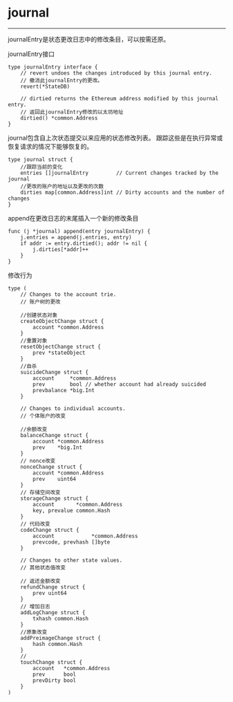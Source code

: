 # journal #

----------

journalEntry是状态更改日志中的修改条目，可以按需还原。

journalEntry接口
	
	type journalEntry interface {
		// revert undoes the changes introduced by this journal entry.
		// 撤消此journalEntry的更改。
		revert(*StateDB)
	
		// dirtied returns the Ethereum address modified by this journal entry.
		// 返回此journalEntry修改的以太坊地址
		dirtied() *common.Address
	}


journal包含自上次状态提交以来应用的状态修改列表。 跟踪这些是在执行异常或恢复请求的情况下能够恢复的。

	type journal struct {
		//跟踪当前的变化
		entries []journalEntry         // Current changes tracked by the journal
		//更改的账户的地址以及更改的次数
		dirties map[common.Address]int // Dirty accounts and the number of changes
	}


append在更改日志的末尾插入一个新的修改条目

	func (j *journal) append(entry journalEntry) {
		j.entries = append(j.entries, entry)
		if addr := entry.dirtied(); addr != nil {
			j.dirties[*addr]++
		}
	}

修改行为


	type (
		// Changes to the account trie.
		// 账户树的更改
	
		//创建状态对象
		createObjectChange struct {
			account *common.Address
		}
		//重置对象
		resetObjectChange struct {
			prev *stateObject
		}
		//自杀
		suicideChange struct {
			account     *common.Address
			prev        bool // whether account had already suicided
			prevbalance *big.Int
		}
	
		// Changes to individual accounts.
		// 个体账户的改变
	
		//余额改变
		balanceChange struct {
			account *common.Address
			prev    *big.Int
		}
		// nonce改变
		nonceChange struct {
			account *common.Address
			prev    uint64
		}
		// 存储空间改变
		storageChange struct {
			account       *common.Address
			key, prevalue common.Hash
		}
		// 代码改变
		codeChange struct {
			account            *common.Address
			prevcode, prevhash []byte
		}
	
		// Changes to other state values.
		// 其他状态值改变
	
		// 返还金额改变
		refundChange struct {
			prev uint64
		}
		// 增加日志
		addLogChange struct {
			txhash common.Hash
		}
		//原象改变
		addPreimageChange struct {
			hash common.Hash
		}
		//
		touchChange struct {
			account   *common.Address
			prev      bool
			prevDirty bool
		}
	)